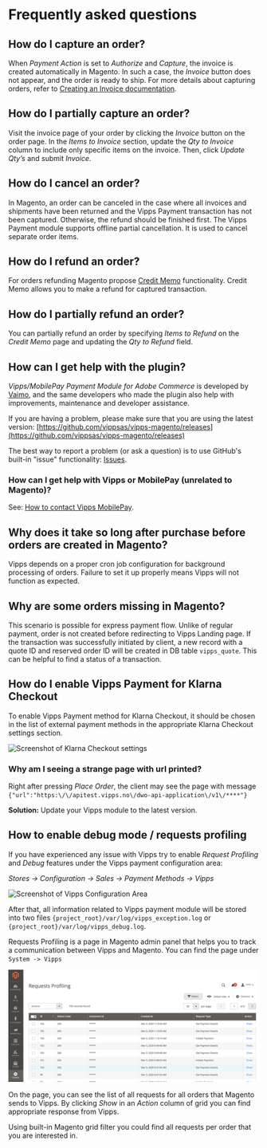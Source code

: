 <!-- START_METADATA
---
title: Vipps/MobilePay Payment Module for Adobe Commerce FAQ
sidebar_label: FAQ
sidebar_position: 50
pagination_next: null
pagination_prev: null
---
END_METADATA -->

# Frequently asked questions

## How do I capture an order?

When *Payment Action* is set to *Authorize* and *Capture*, the invoice is created automatically in Magento. In such a case, the *Invoice* button does not appear, and the order is ready to ship.
For more details about capturing orders, refer to [Creating an Invoice documentation](https://docs.magento.com/user-guide/sales/invoice-create.html).

## How do I partially capture an order?

Visit the invoice page of your order by clicking the *Invoice* button on the order page. In the *Items to Invoice* section, update the *Qty to Invoice* column to include only specific items on the invoice.
Then, click *Update Qty’s* and submit *Invoice*.

## How do I cancel an order?

In Magento, an order can be canceled in the case where all invoices and shipments have been returned and the Vipps Payment transaction has not been captured.
Otherwise, the refund should be finished first. The Vipps Payment module supports offline partial cancellation. It is used to cancel separate order items.

## How do I refund an order?

For orders refunding Magento propose [Credit Memo](https://docs.magento.com/user-guide/sales/credit-memos.html) functionality.
Credit Memo allows you to make a refund for captured transaction.

## How do I partially refund an order?

You can partially refund an order by specifying *Items to Refund* on the *Credit Memo* page and updating the *Qty to Refund* field.

## How can I get help with the plugin?

*Vipps/MobilePay Payment Module for Adobe Commerce* is developed by [Vaimo](https://www.vaimo.com), and the same developers who made
the plugin also help with improvements, maintenance and developer assistance.

If you are having a problem, please make sure that you are using the latest version:
[https://github.com/vippsas/vipps-magento/releases](https://github.com/vippsas/vipps-magento/releases)

The best way to report a problem (or ask a question) is to use GitHub's built-in "issue" functionality:
[Issues](https://github.com/vippsas/vipps-magento/issues).

### How can I get help with Vipps or MobilePay (unrelated to Magento)?

See: [How to contact Vipps MobilePay](https://developer.vippsmobilepay.com/docs/contact/).

## Why does it take so long after purchase before orders are created in Magento?

Vipps depends on a proper cron job configuration for background processing of orders.
Failure to set it up properly means Vipps will not function as expected.

## Why are some orders missing in Magento?

This scenario is possible for express payment flow. Unlike of regular payment, order is not created before redirecting to
Vipps Landing page. If the transaction was successfully initiated by client, a new record
with a quote ID and reserved order ID will be created in DB table `vipps_quote`. This can be helpful to find a status of a transaction.

## How do I enable Vipps Payment for Klarna Checkout

To enable Vipps Payment method for Klarna Checkout, it should be chosen in the list of external payment methods in the appropriate Klarna Checkout settings section.

![Screenshot of Klarna Checkout settings](images/klarna_checkout.png)

### Why am I seeing a strange page with url printed?

Right after pressing *Place Order*, the client may see the page with message
`{"url":"https:\/\/apitest.vipps.no\/dwo-api-application\/v1\/****"}`

**Solution:** Update your Vipps module to the latest version.

## How to enable debug mode / requests profiling

If you have experienced any issue with Vipps try to enable *Request Profiling* and *Debug* features under the Vipps payment configuration area:

*Stores -> Configuration -> Sales -> Payment Methods -> Vipps*

![Screenshot of Vipps Configuration Area](images/vipps_basic_v2.png)

After that, all information related to Vipps payment module will be stored into two files `{project_root}/var/log/vipps_exception.log` or `{project_root}/var/log/vipps_debug.log`.

Requests Profiling is a page in Magento admin panel that helps you to track a communication between Vipps and Magento.
You can find the page under `System -> Vipps`

![Screenshot of Request Profiling Grid](images/request_profiling.png)

On the page, you can see the list of all requests for all orders that Magento sends to Vipps.
By clicking *Show* in an *Action* column of grid you can find appropriate response from Vipps.

Using built-in Magento grid filter you could find all requests per order that you are interested in.

